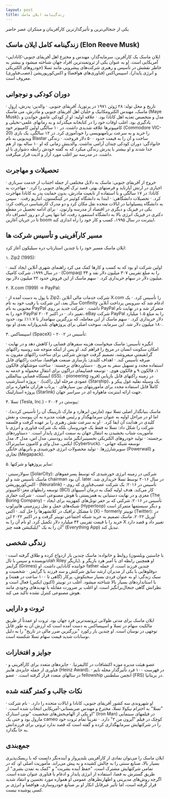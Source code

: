 ```yaml
---
layout: post
title: زندگینامه ایلان ماسک
---
```


یکی از جنجالی‌ترین و تأثیرگذارترین کارآفرینان و مبتکران عصر حاضر

## زندگینامه کامل ایلان ماسک (Elon Reeve Musk)

ایلان ماسک یک کارآفرین، سرمایه‌گذار، مهندس و مخترع اهل آفریقای جنوبی-کانادایی-آمریکایی است. او به عنوان یکی از ثروتمندترین افراد جهان شناخته میشود و بیشتر به خاطر نقشش در تأسیس و رهبری شرکت‌های پیشرویی مانند تسلا (خودروهای الکتریکی و انرژی پایدار)، اسپیس‌اکس (فناوری‌های هوافضا) و اکس‌کورپوریشن (عصب‌فناوری) معروف است.

## دوران کودکی و نوجوانی

· تاریخ و محل تولد: ۲۸ ژوئن ۱۹۷۱ در پرتوریا، آفریقای جنوبی.
· والدین: پدرش، اِروِل ماسک، مهندس الکترومکانیک و خلبان اهل آفریقای جنوبی و مادرش، می ماسک (Maye Musk)، مدل و متخصص تغذیه اهل کانادا بود.
· علاقه اولیه: او از کودکی عاشق خواندن و یادگیری بود. اغلب اوقات خود را در کتابخانه میگذراند و به رمانهای علمی-تخیلی و کامپیوترها علاقه شدیدی داشت. در ۱۰ سالگی اولین کامپیوتر خود (Commodore VIC-20) را خرید و به سرعت برنامهنویسی را خودآموزی کرد. در ۱۲ سالگی، یک بازی ویدیویی به نام Blastar ساخت و آن را به قیمت حدود ۵۰۰ دلار فروخت.
· زندگی خانوادگی: دوران کودکی چندان آرامی نداشت. والدینش زمانی که او ۱۰ ساله بود از هم جدا شدند و او بیشتر با پدرش زندگی میکرد که به گفته خودش رابطه دشواری با او داشت. در مدرسه نیز اغلب مورد آزار و اذیت قرار میگرفت.

## تحصیلات و مهاجرت

· خروج از آفریقای جنوبی: ماسک به دلایل مختلفی از جمله اجتناب از خدمت سربازی اجباری در ارتش آپارتاید و فرصتهای بهتر، قصد ترک آفریقای جنوبی را کرد.
· مهاجرت به کانادا: در ۱۷ سالگی و با استفاده از تابعیت مادرش، بدون حمایت پدر به کانادا مهاجرت کرد.
· تحصیلات دانشگاهی:
  · ابتدا به دانشگاه کوئینز در کینگستون، انتاریو رفت.
  · سپس به دانشگاه پنسیلوانیا در ایالات متحده نقل مکان کرد و دو مدرک کارشناسی دریافت کرد: یکی در فیزیک و دیگری در اقتصاد از مدرسه وارتون.
  · برای ادامه تحصیل در مقطع دکتری در فیزیک انرژی بالا به دانشگاه استنفورد رفت، اما تنها پس از دو روز انصراف داد تا در جریان آغازین boom اینترنت در سال ۱۹۹۵، کسب و کار خود را راه اندازی کند.

## مسیر کارآفرینی و تأسیس شرکت ها

ایلان ماسک مسیر خود را با چندین استارتاپ دره سیلیکون آغاز کرد:

۱. Zip2 (1995):

· اولین شرکت او بود که به کسب و کارها کمک می کرد راهنمای شهری آنلاین ایجاد کنند.
· در سال ۱۹۹۹، شرکت کامپک (Compaq) را به مبلغ تقریبی ۳۰۷ میلیون دلار نقد و ۳۴ میلیون دلار در سهام خریداری کرد.
· سهم ماسک از این فروش حدود ۲۲ میلیون دلار بود.

۲. X.com (1999) → PayPal:

· با پول به دست آمده از Zip2، شرکت خدمات مالی آنلاین X.com را تأسیس کرد.
· یک سال بعد، این شرکت با رقیب خود به نام Confinity ادغام شد که سرویس پرداخت آنلاین محبوبی به نام PayPal داشت.
· شرکت جدید بر روی PayPal متمرکز شد و در نهایت نام خود را به PayPal تغییر داد.
· در اکتبر ۲۰۰۲، eBay شرکت PayPal را به مبلغ ۱.۵ میلیارد دلار خریداری کرد.
· سهم ماسک از این معامله، که بزرگترین سهامدار با ۱۱.۷٪ بود، حدود ۱۸۰ میلیون دلار شد. این سرمایه، سوخت اصلی برای پروژههای بلندپروازانه بعدی او بود.

۳. اسپیساکس (SpaceX) - تأسیس در ۲۰۰۲:

· انگیزه تأسیس: ماسک میخواست هزینه سفرهای فضایی را کاهش دهد و در نهایت امکان سکونت انسان در مریخ را فراهم کند. او پس از اینکه متوجه شد روسیه راکتهای گرانقیمتی میفروشد، تصمیم گرفت خودش شرکتی برای ساخت راکتهای مقرون به صرفه تأسیس کند.
· اهداف کلیدی: بازسازی صنعت هوافضا، ساخت راکتهای قابل استفاده مجدد و تسهیل سفر به مریخ.
· دستاوردهای برجسته:
  · ساخت موشکهای فالکون ۱، فالکون ۹ و فالکون هوی.
  · توسعه فضاپیمای دراگون برای انتقال محموله و خدمه به ایستگاه فضایی بینالمللی (ISS).
  · pioneering در زمینه راکتهای قابل بازیابی (فرود عمودی مرحله اول راکت).
  · پروژه استارشیپ (Starship)، یک وسیله نقلیه غول پیکر و کاملاً قابل استفاده مجدد برای مأموریتهای بین سیارهای.
  · پرتاب هزاران ماهواره برای پروژه استارلینک (Starlink) جهت ارائه اینترنت ماهواره ای در سراسر جهان.

۴. تسلا (Tesla, Inc.) - پیوستن در ۲۰۰۴:

· ماسک بنیانگذار اصلی تسلا نبود (مارتین ابرهارد و مارک تارپنینگ آن را تأسیس کردند)، اما او در مراحل اولیه به عنوان سرمایهگذار و رئیس هیئت مدیره به آن پیوست و نقش کلیدی در هدایت آن ایفا کرد.
· او به سرعت نقش رهبری را بر عهده گرفت و فلسفه شرکت را شکل داد: تسلا نه فقط یک خودروساز، بلکه یک شرکت فناوری و انرژی با مأموریت شتاب بخشیدن به انتقال جهان به سمت انرژی پایدار است.
· دستاوردهای برجسته:
  · تولید خودروهای الکتریکی تحسینبرانگیز مانند رودستر، مدل اس، مدل ۳، مدل ایکس، مدل وای و کامیون سایبرتراک (Cybertruck).
  · توسعه شبکه جهانی سوپرشارژرها.
  · تولید محصولات انرژی خورشیدی و باتریهای خانگی (Powerwall) و تجاری (Megapack).

۵. سایر پروژهها و شرکتها:

· سولارسیتی (SolarCity): شرکتی در زمینه انرژی خورشیدی که توسط پسرعموهای ماسک تأسیس شد و او chairman آن بود. later در سال ۲۰۱۶ توسط تسلا خریداری شد.
· اکس‌کورپوریشن (Neuralink) - تأسیس در ۲۰۱۶: یک شرکت عصب‌فناوری که روی توسعه رابطهای مغز-کامپیوتر (BCI) کار می‌کند. هدف اولیه کمک به درمان آسیبهای مغزی و در نهایت دستیابی به همزیستی با هوش مصنوعی است.
· شرکت حفاری (The Boring Company) - تأسیس در ۲۰۱۶: شرکتی که بر حفر تونل‌های کمهزینه برای ایجاد شبکه‌های حمل و نقل زیرزمینی هایپرلوپ (Hyperloop) و دیگر سیستمها متمرکز است تا مشکل ترافیک در کلانشهرها را حل کند.
· اکس (X) - formerly توییتر (Twitter): در آوریل ۲۰۲۲، ماسک تصمیم به خرید شبکه اجتماعی توییتر گرفت و در اکتبر ۲۰۲۲ این خرید را با قیمت تقریبی ۴۴ میلیارد دلار تکمیل کرد. او نام آن را به X تغییر داد و قصد دارد آن را به یک "اپلیکیشن همه چیز" (Everything App) تبدیل کند.

## زندگی شخصی

· روابط و خانواده: ماسک چندین بار ازدواج کرده و طلاق گرفته است (با جاستین ویلسون نویسنده و سپس با تالulah Riley بازیگر). او همچنین رابطه ای با آمبر هرد بازیگر و گرایمز (Grimes) خواننده کانادایی داشت. او father چندین فرزند است، از جمله دوقلوهایی با یکی از مدیران ارشد سابق شرکتش و سه فرزند با گرایمز.
· شخصیت و سبک زندگی: او به عنوان فردی بسیار سختکوش، پرکار (گاهی تا ۱۰۰ ساعت در هفته) و با استانداردهای بسیار بالا شناخته میشود. اغلب در توییتر (اکنون ایکس) فعال است و نظراتش گاهی جنجال‌برانگیز است. او اغلب بر ضرورت مقابله با تهدیدهای وجودی مانند هوش مصنوعی کنترل نشده تأکید می کند.

## ثروت و دارایی

ایلان ماسک برای مدتی طولانی ثروتمندترین فرد جهان بود. ثروت او عمدتاً از طریق مالکیت سهام در تسلا و اسپیساکس به دست آمده است که ارزش آن به طور قابل توجهی در نوسان است. او چندین بار رکورد "بزرگترین ضرر مالی در تاریخ" را به دلیل نوسانات شدید قیمت سهام تسلا شکسته است.

## جوایز و افتخارات

· عضو هیئت مدیره موزه اکتشافات در کالیفرنیا.
· جایزه‌های متعدد برای کارآفرینی و فناوری از جمله جایزه‌ی هاینز (Heinz Award).
· در فهرست ۱۰۰ فرد تأثیرگذار مجله تایم در سالهای متعدد قرار گرفته است.
· عضو fellowship انجمن سلطنتی (FRS) در بریتانیا.

## نکات جالب و کمتر گفته شده

· او شهروندی سه کشور آفریقای جنوبی، کانادا و ایالات متحده را دارد.
· نام شرکت "تسلا" به احترام نیکولا تسلا، مخترع و مهندس صربستانی-آمریکایی انتخاب شده است.
· او یکی از الهام‌بخش‌های شخصیت "تونی استارک" (Iron Man) در فیلمهای سینمایی مارول بود و حتی یک cameo کوچک در فیلم "آیرون من ۲" دارد.
· تقریباً تمام ثروت خود را در شرکتهایش سرمایهگذاری کرده و گفته است که قصد ندارد ثروتی برای فرزندانش به جا بگذارد.

## جمع‌بندی

ایلان ماسک را می‌توان نمادی از کارآفرینی بلندپرواز و آینده‌نگر دانست که با ریسک‌پذیری بسیار بالا، صنایع سنتی را به چالش کشیده و به پیش می‌راند. مأموریت اصلی او، که در تمامی شرکتهایش مشترک است، "حفظ آینده بشریت" و "کمک به تمدن بشری" از طریق گسترش به فضا، استفاده از انرژی پایدار و ادغام با فناوری عنوان شده است. اگرچه روش‌های مدیریتی و اظهارنظرهای عمومی او همواره مورد تحسین و انتقاد شدید قرار گرفته است، اما تأثیر غیرقابل انکار او بر صنایع خودروسازی، هوافضا و انرژی بر کسی پوشیده نیست.
